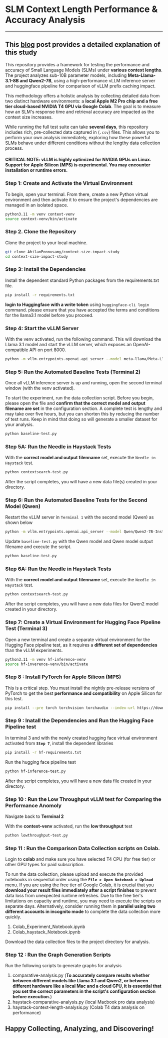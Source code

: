 # SLM Context Length Performance & Accuracy Analysis
---
## This [blog](https://medium.com/@ahilanp/the-context-tax-a-deep-dive-into-the-hidden-costs-of-larger-and-irrelevant-context-8b166b3296f2) post provides a detailed explanation of this study ##

This repository provides a framework for testing the performance and accuracy of Small Language Models (SLMs) under **various context lengths**. The project analyzes sub-10B parameter models, including **Meta-Llama-3.1-8B and Qwen2-7B**, using a high-performance vLLM inference server and huggingface pipeline for comparison of vLLM prefix caching impact.

This methodology offers a holistic analysis by collecting detailed data from two distinct hardware environments: a **local Apple M2 Pro chip and a free tier cloud-based NVIDIA T4 GPU via Google Colab**. The goal is to measure how an SLM's response time and retrieval accuracy are impacted as the context size increases.

While running the full test suite can take **several days**, this repository includes rich, pre-collected data captured in (```.csv```) files. This allows you to perform your own analysis immediately, exploring how these powerful SLMs behave under different conditions without the lengthy data collection process.

#### CRITICAL NOTE: vLLM is highly optimized for NVIDIA GPUs on Linux. Support for Apple Silicon (MPS) is experimental. You may encounter installation or runtime errors.

### Step 1: Create and Activate the Virtual Environment

To begin, open your terminal. From there, create a new Python virtual environment and then activate it to ensure the project's dependencies are managed in an isolated space.

```bash
python3.11 -m venv context-venv
source context-venv/bin/activate
```
### Step 2. Clone the Repository
Clone the project to your local machine.

```bash
git clone AhilanPonnusamy/context-size-impact-study
cd context-size-impact-study
```
### Step 3: Install the  Dependencies
Install the dependent standard Python packages from the requirements.txt file.

```bash
pip install -r requirements.txt
```
**login to Huggingface with a write token** using ```huggingface-cli login``` command. please ensure that you have accepted the terms and conditions for the llama3.1 model before you proceed.

### Step 4: Start the vLLM Server
With the venv activated, run the following command. This will download the Llama 3.1 model and start the vLLM server, which exposes an OpenAI-compatible API on port 8000.

```bash
python -m vllm.entrypoints.openai.api_server --model meta-llama/Meta-Llama-3.1-8B-Instruct --host 127.0.0.1 --port 8000 --max-model-len 8192 --max-num-batched-tokens 8192
```

### Step 5: Run the Automated Baseline Tests (Terminal 2)
Once all vLLM inference server is up and running, open the second terminal window (with the venv activated).

To start the experiment, run the data collection script. Before you begin, please open the file and **confirm that the correct model and output filename are set** in the configuration section. A complete test is lengthy and may take over five hours, but you can shorten this by reducing the number of test runs. Keep in mind that doing so will generate a smaller dataset for your analysis.

```bash
python baseline-test.py
```

### Step 5A: Run the Needle in Haystack Tests
With the **correct model and output filenname** set, execute the ```Needle in Haystack``` test.
```bash
python contextsearch-test.py
```

After the script completes, you will have a new data file(s) created in your directory.

### Step 6: Run the Automated Baseline Tests for the Second Model (Qwen) 

 Restart the vLLM server in ```Terminal 1``` with the second model (Qwen) as shown below

```bash
python -m vllm.entrypoints.openai.api_server --model Qwen/Qwen2-7B-Instruct --host 127.0.0.1 --port 8000 --max-model-len 8192 --max-num-batched-tokens 8192
```
Update ```baseline-test.py``` with the Qwen model and Qwen model output filename and execute the script.

```bash
python baseline-test.py
```
### Step 6A: Run the Needle in Haystack Tests
With the **correct model and output filenname** set, execute the ```Needle in Haystack``` test.
```bash
python contextsearch-test.py
```

After the script completes, you will have a new data files for Qwen2 model created in your directory.

### Step 7: Create a Virtual Environment for Hugging Face Pipeline Test (Terminal 3)

Open a new terminal and create a separate virtual environment for the Hugging Face pipeline test, as it requires a **different set of dependencies** than the vLLM experiments.

```bash
python3.11 -m venv hf-inference-venv
source hf-inverence-venv/bin/activate
```

### Step 8 : Install PyTorch for Apple Silicon (MPS)
This is a critical step. You must install the nightly pre-release versions of PyTorch to get the best **performance and compatibility** on Apple Silicon for this test.

```bash
pip install --pre torch torchvision torchaudio --index-url https://download.pytorch.org/whl/nightly/cpu
```

### Step 9 : Inatall the Dependencies and Run the Hugging Face Pipeline test 
In terminal 3 and with the newly created hugging face virtual environment activated from **```Step 7```**, install the dependent libraries

```bash
pip install -r hf-requirements.txt
```
Run the hugging face pipeline test

```bash
python hf-inference-test.py
```
After the script completes, you will have a new data file created in your directory.

### Step 10 : Run the Low Throughput vLLM test for Comparing the Performance Anomoly 
Navigate back to **Terminal 2**

With the **context-venv** activated, run the **low throughput** test

```bash
puthon lowthroughput-test.py
```

### Step 11 : Run the Comparison Data Collection scripts on Colab.
Login to **colab** and make sure you have selected T4 CPU (for free tier) or other GPU types for paid subscription. 

To run the data collection, please upload and execute the provided notebooks in sequential order using the **```File > Open Notebook > Upload```** menu. If you are using the free tier of Google Colab, it is crucial that you **download your result files immediately after a script finishes** to prevent data loss from unexpected runtime refreshes. Due to the free tier's limitations on capacity and runtime, you may need to execute the scripts on separate days. Alternatively, consider running them in **parallel using two different accounts in incognito mode** to complete the data collection more quickly.

1. Colab_Experiment_Notebook.ipynb
2. Colab_haystack_Notebook.ipynb

Download the data collection files to the project directory for analysis.

### Step 12 : Run the Graph Generation Scripts 

Run the following scripts to generate graphs for analysis
1. comparative-analysis.py (**To accurately compare results whether between different models like Llama 3.1 and Qwen2, or between different hardware like a local Mac and a cloud GPU, it is essential that you set the correct parameters in the script's configuration section before execution.**)
2. haystack-comparative-analysis.py (local Macbook pro data analysis)
3. haystack-context-length-analysis.py (Colab T4 data analysis on performance)

## Happy Collecting, Analyzing, and Discovering! ##
